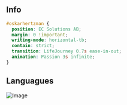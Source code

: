 
## Info

```css
#oskarhertzman {
  position: EC Solutions AB;
  margin: 0 !important;
  writing-mode: horizontal-tb;
  contain: strict;
  transition: LifeJourney 0.7s ease-in-out;
  animation: Passion 3s infinite;
}
```

## Languagues

![Image](https://github-readme-stats.vercel.app/api/wakatime?username=oskarhertzman&hide_title=true&hide_border=true&langs_count=5&bg_color=0E1116&text_color=FFFFFF)
